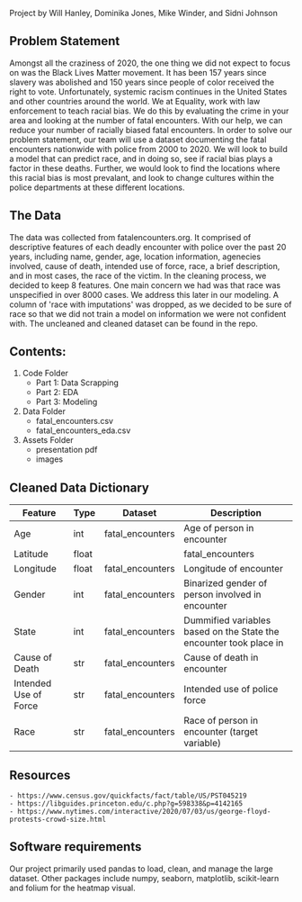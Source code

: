 Project by Will Hanley, Dominika Jones, Mike Winder, and Sidni Johnson

## Problem Statement
Amongst all the craziness of 2020, the one thing we did not expect to focus on was the Black Lives Matter movement. It has been 157 years since slavery was abolished and 150 years since people of color received the right to vote. Unfortunately, systemic racism continues in the United States and other countries around the world. We at Equality, work with law enforcement to teach racial bias. We do this by evaluating the crime in your area and looking at the number of fatal encounters. With our help, we can reduce your number of racially biased fatal encounters.
In order to solve our problem statement, our team will use a dataset documenting the fatal encounters nationwide with police from 2000 to 2020. We will look to build a model that can predict race, and in doing so, see if racial bias plays a factor in these deaths. Further, we would look to find the locations where this racial bias is most prevalant, and look to change cultures within the police departments at these different locations. 

## The Data
The data was collected from fatalencounters.org. It comprised of descriptive features of each deadly encounter with police over the past 20 years, including name, gender, age, location information, agenecies involved, cause of death, intended use of force, race, a brief description, and in most cases, the race of the victim. In the cleaning process, we decided to keep 8 features. One main concern we had was that race was unspecified in over 8000 cases. We address this later in our modeling. A column of 'race with imputations' was dropped, as we decided to be sure of race so that we did not train a model on information we were not confident with. The uncleaned and cleaned dataset can be found in the repo. 

## Contents: 

1. Code Folder 
    - Part 1: Data Scrapping
    - Part 2: EDA
    - Part 3: Modeling
2. Data Folder
    - fatal_encounters.csv
    - fatal_encounters_eda.csv
3. Assets Folder
    - presentation pdf
    - images

## Cleaned Data Dictionary 
|Feature|Type|Dataset|Description|
|---|---|---|---|
|Age|int|fatal_encounters| Age of person in encounter | 
|Latitude|float||fatal_encounters| Latitude of encounter
|Longitude|float|fatal_encounters| Longitude of encounter
|Gender|int|fatal_encounters|Binarized gender of person involved in encounter
|State|int|fatal_encounters|Dummified variables based on the State the encounter took place in
|Cause of Death|str|fatal_encounters|Cause of death in encounter
|Intended Use of Force|str|fatal_encounters|Intended use of police force
|Race|str|fatal_encounters|Race of person in encounter (target variable)

## Resources
    - https://www.census.gov/quickfacts/fact/table/US/PST045219
    - https://libguides.princeton.edu/c.php?g=598338&p=4142165
    - https://www.nytimes.com/interactive/2020/07/03/us/george-floyd-protests-crowd-size.html
    
## Software requirements
Our project primarily used pandas to load, clean, and manage the large dataset. Other packages include numpy, seaborn, matplotlib, scikit-learn and folium for the heatmap visual. 
